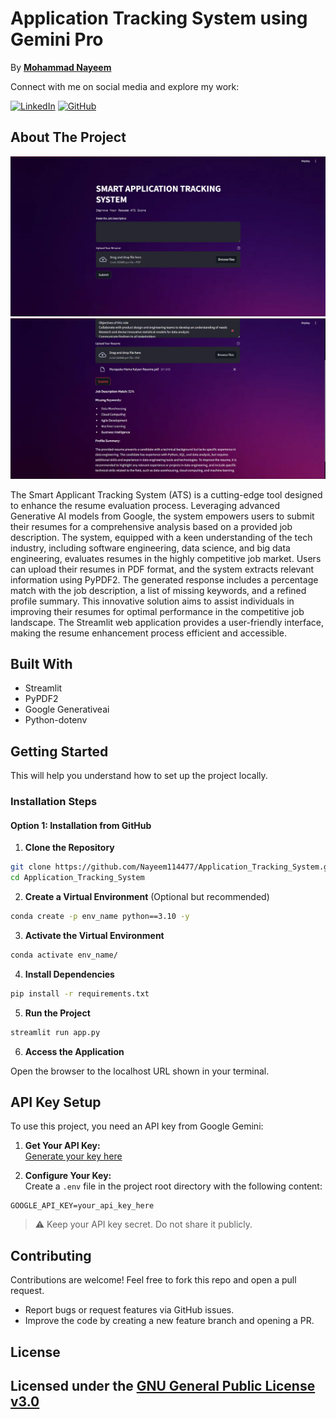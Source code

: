 # Application Tracking System using Gemini Pro

By [<b>Mohammad Nayeem</b>](https://www.linkedin.com/in/mohammad-nayeem-1156a31b9/)

Connect with me on social media and explore my work:

[![LinkedIn](https://img.shields.io/badge/LinkedIn-Connect-blue?style=flat-square&logo=linkedin)](https://www.linkedin.com/in/mohammad-nayeem-1156a31b9/)
[![GitHub](https://img.shields.io/badge/GitHub-Follow-181717?style=flat-square&logo=github)](https://github.com/Nayeem114477)

## About The Project

![](https://github.com/Nayeem114477/Application_Tracking_System/blob/main/Artifacts/screen.png)
<br>
![](https://github.com/Nayeem114477/Application_Tracking_System/blob/main/Artifacts/result.png)

The Smart Applicant Tracking System (ATS) is a cutting-edge tool designed to enhance the resume evaluation process. Leveraging advanced Generative AI models from Google, the system empowers users to submit their resumes for a comprehensive analysis based on a provided job description. The system, equipped with a keen understanding of the tech industry, including software engineering, data science, and big data engineering, evaluates resumes in the highly competitive job market. Users can upload their resumes in PDF format, and the system extracts relevant information using PyPDF2. The generated response includes a percentage match with the job description, a list of missing keywords, and a refined profile summary. This innovative solution aims to assist individuals in improving their resumes for optimal performance in the competitive job landscape. The Streamlit web application provides a user-friendly interface, making the resume enhancement process efficient and accessible.

## Built With

- Streamlit  
- PyPDF2  
- Google Generativeai  
- Python-dotenv  

## Getting Started

This will help you understand how to set up the project locally.

### Installation Steps

#### Option 1: Installation from GitHub

1. **Clone the Repository**

```bash
git clone https://github.com/Nayeem114477/Application_Tracking_System.git
cd Application_Tracking_System
```

2. **Create a Virtual Environment** (Optional but recommended)

```bash
conda create -p env_name python==3.10 -y
```

3. **Activate the Virtual Environment**

```bash
conda activate env_name/
```

4. **Install Dependencies**

```bash
pip install -r requirements.txt
```

5. **Run the Project**

```bash
streamlit run app.py
```

6. **Access the Application**

Open the browser to the localhost URL shown in your terminal.

## API Key Setup

To use this project, you need an API key from Google Gemini:

1. **Get Your API Key:**  
   [Generate your key here](https://makersuite.google.com/app/apikey)

2. **Configure Your Key:**  
   Create a `.env` file in the project root directory with the following content:
```env
GOOGLE_API_KEY=your_api_key_here
```

> ⚠️ Keep your API key secret. Do not share it publicly.

## Contributing

Contributions are welcome! Feel free to fork this repo and open a pull request.

- Report bugs or request features via GitHub issues.
- Improve the code by creating a new feature branch and opening a PR.

## License

Licensed under the [GNU General Public License v3.0](LICENSE.txt)
---
